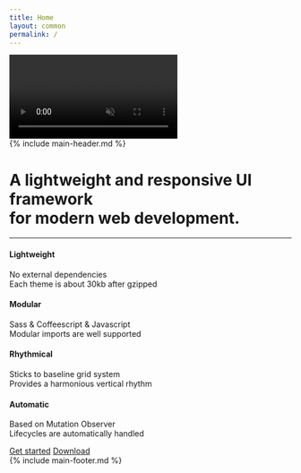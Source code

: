 ```yaml
---
title: Home
layout: common
permalink: /
---
```

<!-- markdownlint-disable -->
<div id="home-background" class="fix w-100 of-hidden">
  <video autoplay loop muted playsinline class="o-most-muted">
    <source type="video/mp4" src="{{ '/assets/video/home-background.mp4' | relative_url }}">
  </video>
</div>

<div id="home" class="rel zi-high d-flex fd-column jc-between-m min-h-100vh pt-medium-m pb-small-m">
  {% include main-header.md %}
  <div class="home-main grid container w-100 py-large py-none-m">
    <h1 id="luda-title" class="display col-12 mt-large mt-medium-m c-light">
      A lightweight and responsive UI framework <br class="d-none d-block-m"> for modern web development.
    </h1>
    <hr class="mb-medium-m">
    <div class="col-12 col-3-m mt-large ta-right ta-left-m">
      <h4 class="fw-regular c-light">Lightweight</h4>
      <p class="c-light">
        No external dependencies<br>
        Each theme is about 30kb after gzipped
      </p>
    </div>
    <div class="col-12 col-3-m mt-large">
      <h4 class="fw-regular c-light">Modular</h4>
      <p class="c-light">
        Sass &amp; Coffeescript &amp; Javascript<br>
        Modular imports are well supported
      </p>
    </div>
    <div class="col-12 col-3-m mt-large ta-right ta-left-m">
      <h4 class="fw-regular c-light">Rhythmical</h4>
      <p class="c-light">
        Sticks to baseline grid system<br>
        Provides a harmonious vertical rhythm
      </p>
    </div>
    <div class="col-12 col-3-m mt-large">
      <h4 class="fw-regular c-light">Automatic</h4>
      <p class="c-light">
        Based on Mutation Observer<br>
        Lifecycles are automatically handled
      </p>
    </div>
    <div class="col-12 mt-large pt-small pb-medium d-none-m">
      <div class="btns-x btns-fluid">
        <a data-turbolinks="false" href="{{ '/general/introduction' | relative_url }}" class="btn btn-light c-primary">Get started</a>
        <a href="https://github.com/oatw/luda/raw/v{{site.luda.version}}/release/dist/luda-{{site.luda.version}}.zip" class="btn btn-hollow-light">Download</a>
      </div>
    </div>
  </div>
  {% include main-footer.md %}
</div>
